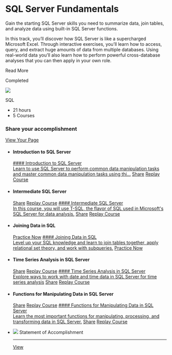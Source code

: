 # SQL Server Fundamentals

Gain the starting SQL Server skills you need to summarize data, join tables, and analyze data using built-in SQL Server functions.

In this track, you’ll discover how SQL Server is like a supercharged Microsoft Excel. Through interactive exercises, you’ll learn how to access, query, and extract huge amounts of data from multiple databases. Using real-world data you’ll also learn how to perform powerful cross-database analyses that you can then apply in your own role.

Read More

Completed

![](https://www.datacamp.com/statement-of-accomplishment/badge/track/bb88da3f65a957b6a42315024179aa1a0ee0e508.png)

SQL

- 21 hours
- 5 Courses

### Share your accomplishment

[View Your Page](https://www.datacamp.com/completed/statement-of-accomplishment/track/bb88da3f65a957b6a42315024179aa1a0ee0e508)

- #### Introduction to SQL Server

  [#### Introduction to SQL Server<br>Learn to use SQL Server to perform common data manipulation tasks and master common data manipulation tasks using thi...](/courses/introduction-to-sql-server)
  [Share](https://www.linkedin.com/shareArticle?mini=true&source=DataCamp&summary=I+completed+the+course+%22Introduction+to+SQL+Server%22&title=I+completed+the+course+%22Introduction+to+SQL+Server%22&url=https%3A%2F%2Fwww.datacamp.com%2Fstatement-of-accomplishment%2Fcourse%2F4fddd261e71e2b922e62db055f2761d827e97898) [Replay Course](https://campus.datacamp.com/courses/introduction-to-sql-server)
- #### Intermediate SQL Server
  [Share](https://www.linkedin.com/shareArticle?mini=true&source=DataCamp&summary=I+completed+the+course+%22Intermediate+SQL+Server%22&title=I+completed+the+course+%22Intermediate+SQL+Server%22&url=https%3A%2F%2Fwww.datacamp.com%2Fstatement-of-accomplishment%2Fcourse%2F5efb1afcf5f7694193bd7a1d6ad2a3ebe613ae8a) [Replay Course](https://campus.datacamp.com/courses/intermediate-sql-server)
  [#### Intermediate SQL Server<br>In this course, you will use T-SQL, the flavor of SQL used in Microsoft's SQL Server for data analysis.](/courses/intermediate-sql-server)
  [Share](https://www.linkedin.com/shareArticle?mini=true&source=DataCamp&summary=I+completed+the+course+%22Intermediate+SQL+Server%22&title=I+completed+the+course+%22Intermediate+SQL+Server%22&url=https%3A%2F%2Fwww.datacamp.com%2Fstatement-of-accomplishment%2Fcourse%2F5efb1afcf5f7694193bd7a1d6ad2a3ebe613ae8a) [Replay Course](https://campus.datacamp.com/courses/intermediate-sql-server)
- #### Joining Data in SQL
  [](https://www.linkedin.com/shareArticle?mini=true&source=DataCamp&summary=I+completed+the+course+%22Joining+Data+in+SQL%22&title=I+completed+the+course+%22Joining+Data+in+SQL%22&url=https%3A%2F%2Fwww.datacamp.com%2Fstatement-of-accomplishment%2Fcourse%2Fade9bfa0f005d89171edcab6c5fd54db3df6429b)[](https://campus.datacamp.com/courses/joining-data-in-sql)[Practice Now](https://practice.datacamp.com/p/587)
  [#### Joining Data in SQL<br>Level up your SQL knowledge and learn to join tables together, apply relational set theory, and work with subqueries.](/courses/joining-data-in-sql)
  [](https://www.linkedin.com/shareArticle?mini=true&source=DataCamp&summary=I+completed+the+course+%22Joining+Data+in+SQL%22&title=I+completed+the+course+%22Joining+Data+in+SQL%22&url=https%3A%2F%2Fwww.datacamp.com%2Fstatement-of-accomplishment%2Fcourse%2Fade9bfa0f005d89171edcab6c5fd54db3df6429b)[](https://campus.datacamp.com/courses/joining-data-in-sql)[Practice Now](https://practice.datacamp.com/p/587)
- #### Time Series Analysis in SQL Server
  [Share](https://www.linkedin.com/shareArticle?mini=true&source=DataCamp&summary=I+completed+the+course+%22Time+Series+Analysis+in+SQL+Server%22&title=I+completed+the+course+%22Time+Series+Analysis+in+SQL+Server%22&url=https%3A%2F%2Fwww.datacamp.com%2Fstatement-of-accomplishment%2Fcourse%2Fb7ebe776d29f35850300d0c05e80fa65226994b3) [Replay Course](https://campus.datacamp.com/courses/time-series-analysis-in-sql-server)
  [#### Time Series Analysis in SQL Server<br>Explore ways to work with date and time data in SQL Server for time series analysis](/courses/time-series-analysis-in-sql-server)
  [Share](https://www.linkedin.com/shareArticle?mini=true&source=DataCamp&summary=I+completed+the+course+%22Time+Series+Analysis+in+SQL+Server%22&title=I+completed+the+course+%22Time+Series+Analysis+in+SQL+Server%22&url=https%3A%2F%2Fwww.datacamp.com%2Fstatement-of-accomplishment%2Fcourse%2Fb7ebe776d29f35850300d0c05e80fa65226994b3) [Replay Course](https://campus.datacamp.com/courses/time-series-analysis-in-sql-server)
- #### Functions for Manipulating Data in SQL Server
  [Share](https://www.linkedin.com/shareArticle?mini=true&source=DataCamp&summary=I+completed+the+course+%22Functions+for+Manipulating+Data+in+SQL+Server%22&title=I+completed+the+course+%22Functions+for+Manipulating+Data+in+SQL+Server%22&url=https%3A%2F%2Fwww.datacamp.com%2Fstatement-of-accomplishment%2Fcourse%2Fc3eae40ca74a9901cbeef40829ff985a3b233cab) [Replay Course](https://campus.datacamp.com/courses/functions-for-manipulating-data-in-sql-server)
  [#### Functions for Manipulating Data in SQL Server<br>Learn the most important functions for manipulating, processing, and transforming data in SQL Server.](/courses/functions-for-manipulating-data-in-sql-server)
  [Share](https://www.linkedin.com/shareArticle?mini=true&source=DataCamp&summary=I+completed+the+course+%22Functions+for+Manipulating+Data+in+SQL+Server%22&title=I+completed+the+course+%22Functions+for+Manipulating+Data+in+SQL+Server%22&url=https%3A%2F%2Fwww.datacamp.com%2Fstatement-of-accomplishment%2Fcourse%2Fc3eae40ca74a9901cbeef40829ff985a3b233cab) [Replay Course](https://campus.datacamp.com/courses/functions-for-manipulating-data-in-sql-server)
- ![](https://cdn.datacamp.com/main-app/assets/courses/trophy-15bc814786c299d60f8f18bf1aa37806f0339ca346f309727946d50f3d66b2c0.svg)
  Statement of Accomplishment
  ***
  [View](https://www.datacamp.com/statement-of-accomplishment/track/bb88da3f65a957b6a42315024179aa1a0ee0e508) [](https://www.linkedin.com/shareArticle?mini=true&source=DataCamp&summary=I+completed+the+track+%22SQL+Server+Fundamentals%22&title=I+completed+the+track+%22SQL+Server+Fundamentals%22&url=https%3A%2F%2Fwww.datacamp.com%2Fstatement-of-accomplishment%2Ftrack%2Fbb88da3f65a957b6a42315024179aa1a0ee0e508)
